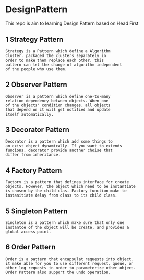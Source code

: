 # DesignPattern
This repo is aim to learning Design Pattern based on Head First
## 1 Strategy Pattern
    Strategy is a Pattern which define a Algorithm 
    Cluster. packaged the clusters separately in 
    order to make them replace each other, this 
    pattern can let the change of algorithm independent 
    of the people who use them.
## 2 Observer Pattern
    Observer is a pattern which define one-to-many 
    relation dependency between objects. When one 
    of the objects' condition changes, all objects 
    that depend on it will get notified and update 
    itself automatically.
## 3 Decorator Pattern 
    Decorator is a pattern which add some things to
    an exist object dynamically. If you want to extends
    funcions, decorator provide another choise that
    differ from inheritance.
## 4 Factory Pattern
    Factory is a pattern that definea interface for create
    objects. However, the object which need to be instantiate
    is chosen by the child clas. Factory function make te 
    instanitiate delay from class to its child class.
## 5 Singleton Pattern
    Singleton is a pattern which make sure that only one  
    instantce of the object will be create, and provides a 
    global access point.
## 6 Order Pattern
    Order is a pattern that encapsulat requests into object.
    it make able for you to use different request, queue, or 
    other log requests in order to parameterize other object.
    Order Pattern also support the undo operation.